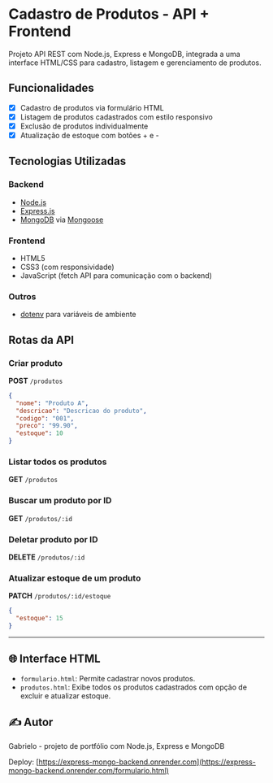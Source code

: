 # Cadastro de Produtos - API + Frontend

Projeto API REST com Node.js, Express e MongoDB, integrada a uma interface HTML/CSS para cadastro, listagem e gerenciamento de produtos.

## Funcionalidades

* [x] Cadastro de produtos via formulário HTML
* [x] Listagem de produtos cadastrados com estilo responsivo
* [x] Exclusão de produtos individualmente
* [x] Atualização de estoque com botões + e -

## Tecnologias Utilizadas

### Backend

* [Node.js](https://nodejs.org/)
* [Express.js](https://expressjs.com/)
* [MongoDB](https://www.mongodb.com/) via [Mongoose](https://mongoosejs.com/)

### Frontend

* HTML5
* CSS3 (com responsividade)
* JavaScript (fetch API para comunicação com o backend)

### Outros

* [dotenv](https://www.npmjs.com/package/dotenv) para variáveis de ambiente

## Rotas da API

### Criar produto

**POST** `/produtos`

```json
{
  "nome": "Produto A",
  "descricao": "Descricao do produto",
  "codigo": "001",
  "preco": "99.90",
  "estoque": 10
}
```

### Listar todos os produtos

**GET** `/produtos`

### Buscar um produto por ID

**GET** `/produtos/:id`

### Deletar produto por ID

**DELETE** `/produtos/:id`

### Atualizar estoque de um produto

**PATCH** `/produtos/:id/estoque`

```json
{
  "estoque": 15
}
```

---

## 🌐 Interface HTML

* `formulario.html`: Permite cadastrar novos produtos.
* `produtos.html`: Exibe todos os produtos cadastrados com opção de excluir e atualizar estoque.

## ✍️ Autor

Gabrielo - projeto de portfólio com Node.js, Express e MongoDB

Deploy: [https://express-mongo-backend.onrender.com](https://express-mongo-backend.onrender.com/formulario.html)
